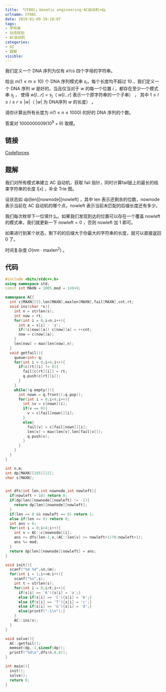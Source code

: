 ```yaml
---
title: 「CF86C」Genetic engineering-AC自动机+dp
urlname: CF86C
date: 2019-01-09 19:18:07
tags:
- 字符串
- 动态规划
- AC自动机
categories: 
- OI
- 题解
visible:
---
```


我们定义一个 DNA 序列为仅有 `ATCG` 四个字母的字符串。

给出 $m(1 \le m \le 10)$ 个 DNA 序列模式串 $s_i$，每个长度均不超过 $10$ ，我们定义一个 DNA 序列 $w$ 是好的，当且仅当对于 $w$ 的每一个位置 $i$ ，都存在至少一个模式串 $s_j$ ， 使得 $w[l...r] = s_j$（ $w[l...r]$ 表示一个原字符串的一个子串） ， 其中 $1 \le l \le i \le r \le |w|$（ $|w|$ 为 DNA序列 $w$ 的长度） 。

请你计算出所有长度为 $n(1 \le n \le 1000)$ 的好的 DNA 序列的个数。

<!-- more -->

答案对 $1000000009(10^9+9)$ 取模。

## 链接

[Codeforces](https://codeforces.com/problemset/problem/83/D)

## 题解

我们对所有模式串建立 AC 自动机，获取 fail 指针，同时计算fail链上的最长的结束字符串的长度 $l[x]$ ，补全 Trie 图。

设状态如 $dp[\text{len}][\text{nownode}][\text{nowleft}]$ ，其中 $\text{len}$ 表示还剩余的位数，$\text{nownode}$ 表示当前在 AC 自动机的哪个点，$\text{nowleft}$ 表示当前未匹配的后缀长度还有多少。

我们每次枚举下一位填什么。如果我们发现到达的位置可以存在一个覆盖 $\text{nowleft}$ 的模式串，我们就更新一下 $\text{nowleft} = 0$ ，否则 $\text{nowleft}$ 加 1 即可。

如果进行到某个状态，剩下的的后缀大于你最大的字符串的长度，就可以直接返回 0 了。

时间复杂度 $O(n m \cdot \text{maxlen}^2)$ 。

## 代码


```cpp
#include <bits/stdc++.h>
using namespace std;
const int MAXN = 1005,mod = 1e9+9;

namespace AC{
  int c[MAXN][5],len[MAXN],maxlen[MAXN],fail[MAXN],cnt,rt;
  void ins(char *s){
    int n = strlen(s);
    int now = rt;
    for(int i = 0;i<n;i++){
      int a = s[i] - 'a';
      if(!c[now][a]) c[now][a] = ++cnt;
      now = c[now][a];
    }
    len[now] = max(len[now],n);
  }
  void getfail(){
    queue<int> q;
    for(int i = 0;i<4;i++){
      if(c[rt][i] != 0){
        fail[c[rt][i]] = rt;
        q.push(c[rt][i]);
      }
    }
    while(!q.empty()){
      int nown = q.front();q.pop();
      for(int i = 0;i<4;i++){
        int &v = c[nown][i];
        if(v == 0){
          v = c[fail[nown]][i];
        }
        else{
          fail[v] = c[fail[nown]][i];
          len[v] = max(len[v],len[fail[v]]);
          q.push(v);
        }
      }
    }
  }
}

int n,m;
int dp[MAXN][105][12];
char s[MAXN];


int dfs(int len,int nownode,int nowleft){
  if(nowleft > 10) return 0;
  if(dp[len][nownode][nowleft] != -1){
    return dp[len][nownode][nowleft];
  }
  if(len == 0 && nowleft == 0) return 1;
  else if(len == 0) return 0;
  int ans = 0;
  for(int i = 0;i<4;i++){
    int v = AC::c[nownode][i];
    ans += dfs(len-1,v,(AC::len[v] >= nowleft+1)?0:nowleft+1);
    ans %= mod;
  }
  return dp[len][nownode][nowleft] = ans;
}

void init(){
  scanf("%d %d",&n,&m);
  for(int i = 1;i<=m;i++){
    scanf("%s",s);
    int t = strlen(s);
    for(int i = 0;i<t;i++){
      if(s[i] == 'A'){s[i] = 'a';}
      else if(s[i] == 'C'){s[i] = 'b';}
      else if(s[i] == 'T'){s[i] = 'c';}
      else if(s[i] == 'G'){s[i] = 'd';}
      else{printf("-1\n");}
    }
    AC::ins(s);
  }
}

void solve(){
  AC::getfail();
  memset(dp,-1,sizeof(dp));
  printf("%d\n",dfs(n,0,0));
}

int main(){
  init();
  solve();
  return 0;
}
```

